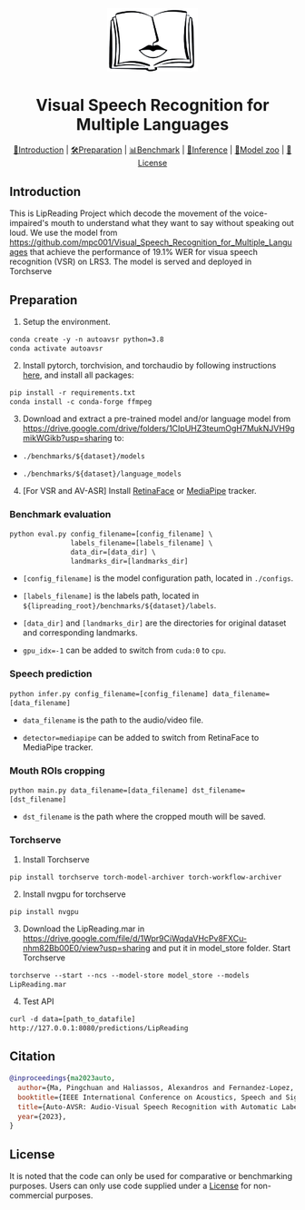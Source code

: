 <p align="center"><img width="160" src="doc/lip_white.png" alt="logo"></p>
<h1 align="center">Visual Speech Recognition for Multiple Languages</h1>

<div align="center">

[📘Introduction](#Introduction) |
[🛠️Preparation](#Preparation) |
[📊Benchmark](#Benchmark-evaluation) |
[🔮Inference](#Speech-prediction) |
[🐯Model zoo](#Model-Zoo) |
[📝License](#License)
</div>

## Introduction

This is LipReading Project which decode the movement of the voice-impaired's mouth to understand what they want to say without speaking out loud. We use the model from https://github.com/mpc001/Visual_Speech_Recognition_for_Multiple_Languages that achieve the performance of 19.1% WER for visua speech recognition (VSR) on LRS3. The model is served and deployed in Torchserve

## Preparation

1. Setup the environment.
```Shell
conda create -y -n autoavsr python=3.8
conda activate autoavsr
```

2. Install pytorch, torchvision, and torchaudio by following instructions [here](https://pytorch.org/get-started/), and install all packages:

```Shell
pip install -r requirements.txt
conda install -c conda-forge ffmpeg
```

3. Download and extract a pre-trained model and/or language model from https://drive.google.com/drive/folders/1CIpUHZ3teumOgH7MukNJVH9gmikWGikb?usp=sharing to:

- `./benchmarks/${dataset}/models`

- `./benchmarks/${dataset}/language_models`

4. [For VSR and AV-ASR] Install [RetinaFace](./tools) or [MediaPipe](https://pypi.org/project/mediapipe/) tracker.

### Benchmark evaluation

```Shell
python eval.py config_filename=[config_filename] \
               labels_filename=[labels_filename] \
               data_dir=[data_dir] \
               landmarks_dir=[landmarks_dir]
```

- `[config_filename]` is the model configuration path, located in `./configs`.

- `[labels_filename]` is the labels path, located in `${lipreading_root}/benchmarks/${dataset}/labels`.

- `[data_dir]` and `[landmarks_dir]` are the directories for original dataset and corresponding landmarks.

- `gpu_idx=-1` can be added to switch from `cuda:0` to `cpu`.

### Speech prediction

```Shell
python infer.py config_filename=[config_filename] data_filename=[data_filename]
```

- `data_filename` is the path to the audio/video file.

- `detector=mediapipe` can be added to switch from RetinaFace to MediaPipe tracker.

### Mouth ROIs cropping

```Shell
python main.py data_filename=[data_filename] dst_filename=[dst_filename]
```

- `dst_filename` is the path where the cropped mouth will be saved.

### Torchserve
1. Install Torchserve
```Shell
pip install torchserve torch-model-archiver torch-workflow-archiver
```
2. Install nvgpu for torchserve
```Shell
pip install nvgpu
```
3. Download the LipReading.mar in https://drive.google.com/file/d/1Wpr9CiWqdaVHcPv8FXCu-nhm82Bb00E0/view?usp=sharing and put it in model_store folder. Start Torchserve
```Shell
torchserve --start --ncs --model-store model_store --models LipReading.mar
```
4. Test API
```Shell
curl -d data=[path_to_datafile] http://127.0.0.1:8080/predictions/LipReading
```


## Citation

```bibtex
@inproceedings{ma2023auto,
  author={Ma, Pingchuan and Haliassos, Alexandros and Fernandez-Lopez, Adriana and Chen, Honglie and Petridis, Stavros and Pantic, Maja},
  booktitle={IEEE International Conference on Acoustics, Speech and Signal Processing (ICASSP)},
  title={Auto-AVSR: Audio-Visual Speech Recognition with Automatic Labels}, 
  year={2023},
}
```

## License

It is noted that the code can only be used for comparative or benchmarking purposes. Users can only use code supplied under a [License](./LICENSE) for non-commercial purposes.

